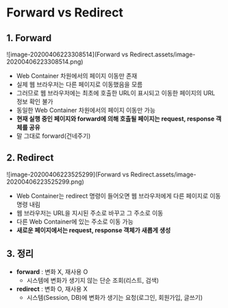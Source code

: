 # Forward vs Redirect

## 1. Forward

![image-20200406223308514](Forward vs Redirect.assets/image-20200406223308514.png)

- Web Container 차원에서의 페이지 이동만 존재
- 실제 웹 브라우저는 다른 페이지로 이동했음을 모름
- 그러므로 웹 브라우저에는 최초에 호출한 URL이 표시되고 이동한 페이지의 URL 정보 확인 불가
- 동일한 Web Container 차원에서의 페이지 이동만 가능
- **현재 실행 중인 페이지와 forward에 의해 호출될 페이지는 request, response 객체를 공유**
- 말 그대로 forward(건네주기)

## 2. Redirect

![image-20200406223525299](Forward vs Redirect.assets/image-20200406223525299.png)

- Web Container는 redirect 명령이 들어오면 웹 브라우저에게 다른 페이지로 이동 명령 내림
- 웹 브라우저는 URL을 지시된 주소로 바꾸고 그 주소로 이동
- 다른 Web Container에 있는 주소로 이동 가능
- **새로운 페이지에서는 request, response 객체가 새롭게 생성**

## 3. 정리

- **forward** : 변화 X, 재사용 O
  - 시스템에 변화가 생기지 않는 단순 조회(리스트, 검색)
- **redirect** : 변화 O, 재사용 X
  - 시스템(Session, DB)에 변화가 생기는 요청(로그인, 회원가입, 글쓰기)